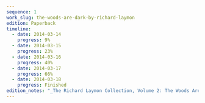 ```yaml
---
sequence: 1
work_slug: the-woods-are-dark-by-richard-laymon
edition: Paperback
timeline:
  - date: 2014-03-14
    progress: 9%
  - date: 2014-03-15
    progress: 23%
  - date: 2014-03-16
    progress: 40%
  - date: 2014-03-17
    progress: 66%
  - date: 2014-03-18
    progress: Finished
edition_notes: "_The Richard Laymon Collection, Volume 2: The Woods Are Dark / Out Are The Lights_, Headline"
---
```

